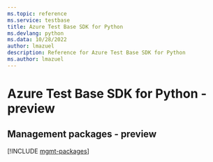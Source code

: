 ```yaml
---
ms.topic: reference
ms.service: testbase
title: Azure Test Base SDK for Python
ms.devlang: python
ms.data: 10/28/2022
author: lmazuel
description: Reference for Azure Test Base SDK for Python
ms.author: lmazuel
---
```

# Azure Test Base SDK for Python - preview

## Management packages - preview
[!INCLUDE [mgmt-packages](test-base-mgmt-index.md)]
